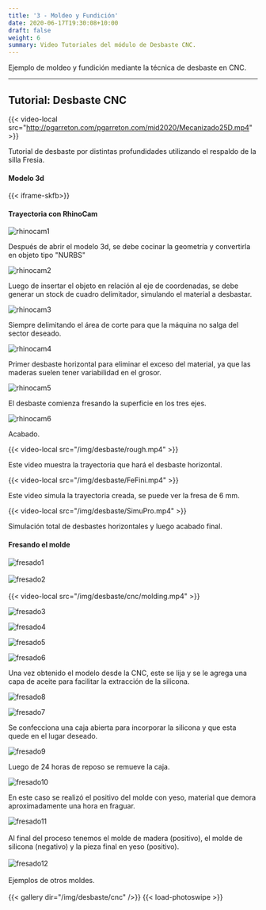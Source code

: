```yaml
---
title: '3 - Moldeo y Fundición'
date: 2020-06-17T19:30:08+10:00
draft: false
weight: 6
summary: Video Tutoriales del módulo de Desbaste CNC.
---
```


Ejemplo de moldeo y fundición mediante la técnica de desbaste en CNC. 

---

## Tutorial: Desbaste CNC


{{< video-local src="http://pgarreton.com/pgarreton.com/mid2020/Mecanizado25D.mp4" >}}

Tutorial de desbaste por distintas profundidades utilizando el respaldo de la silla Fresia.

#### Modelo 3d

{{< iframe-skfb>}}

#### Trayectoria con RhinoCam

![rhinocam1](/img/desbaste/RHI4.png)

Después de abrir el modelo 3d, se debe cocinar la geometría y convertirla en objeto tipo "NURBS"

![rhinocam2](/img/desbaste/RHI6.png)

Luego de insertar el objeto en relación al eje de coordenadas, se debe generar un stock de cuadro delimitador, simulando el material a desbastar.

![rhinocam3](/img/desbaste/RHI2.png)

Siempre delimitando el área de corte para que la máquina no salga del sector deseado.

![rhinocam4](/img/desbaste/RHI5.png)

Primer desbaste horizontal para eliminar el exceso del material, ya que las maderas suelen tener variabilidad en el grosor.

![rhinocam5](/img/desbaste/RHI3.png)

El desbaste comienza fresando la superficie en los tres ejes.

![rhinocam6](/img/desbaste/RHI1.png)

Acabado.

{{< video-local src="/img/desbaste/rough.mp4" >}}

Este video muestra la trayectoria que hará el desbaste horizontal.

{{< video-local src="/img/desbaste/FeFini.mp4" >}}

Este video simula la trayectoria creada, se puede ver la fresa de 6 mm.

{{< video-local src="/img/desbaste/SimuPro.mp4" >}}

Simulación total de desbastes horizontales y luego acabado final.

#### Fresando el molde

![fresado1](/img/desbaste/cnc/mold1.jpg)
\
\
![fresado2](/img/desbaste/cnc/mold2.jpg)
\
\
{{< video-local src="/img/desbaste/cnc/molding.mp4" >}}

![fresado3](/img/desbaste/cnc/mold3.jpg)

![fresado4](/img/desbaste/cnc/mold4.jpg)

![fresado5](/img/desbaste/cnc/mold5.jpg)

![fresado6](/img/desbaste/cnc/mold6.jpg)

Una vez obtenido el modelo desde la CNC, este se lija y se le agrega una capa de aceite para facilitar la extracción de la silicona.

![fresado8](/img/desbaste/cnc/mold8.jpg)

![fresado7](/img/desbaste/cnc/mold7.jpg)

Se confecciona una caja abierta para incorporar la silicona y que esta quede en el lugar deseado.


![fresado9](/img/desbaste/cnc/mold9.jpg)

Luego de 24 horas de reposo se remueve la caja.

![fresado10](/img/desbaste/cnc/mold10.jpg)

En este caso se realizó el positivo del molde con yeso, material que demora aproximadamente una hora en fraguar.

![fresado11](/img/desbaste/cnc/mold11.jpg)
\
\
Al final del proceso tenemos el molde de madera (positivo), el molde de silicona (negativo) y la pieza final en yeso (positivo).
\
\
![fresado12](/img/desbaste/cnc/mold12.jpg)
\
\
Ejemplos de otros moldes.
\
\
{{< gallery dir="/img/desbaste/cnc" />}} {{< load-photoswipe >}}